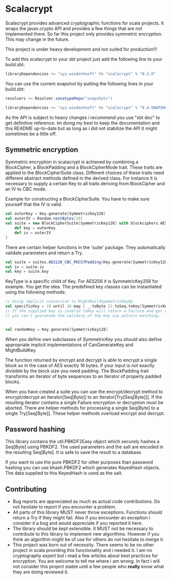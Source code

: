 Scalacrypt
==========

Scalacrypt provides advanced cryptographic functions for scala projects. It wraps the
javax.crypto API and provides a few things that are not implemented there. So far
this project only provides symmetric encryption. This may change in the future.

This project is under heavy development and not suited for production!!!

To add this scalacrypt to your sbt project just add the following line to your build.sbt:

```scala
libraryDependencies += "xyz.wiedenhoeft" %% "scalacrypt" % "0.3.0"
```

You can use the current snapshot by putting the following lines in your build.sbt:

```scala
resolvers += Resolver.sonatypeRepo("snapshots")

libraryDependencies += "xyz.wiedenhoeft" %% "scalacrypt" % "0.4-SNAPSHOT"
```

As the API is subject to heavy changes i recommend you use "sbt doc" to get definitive reference.
Im doing my best to keep the documentation and this README up-to-date but as long as i did not
stabilize the API it might sometimes be a little off.

Symmetric encryption
--------------------

Symmetric encryption in scalacrypt is achieved by combining a BlockCipher, a BlockPadding and a BlockCipherMode trait.
These traits are applied to the BlockCipherSuite class. Different choices of these traits need different abstract methods
defined in the derived class. For instance it is necessary to supply a certain Key to all traits deriving from
BlockCipher and an IV to CBC mode.

Example for constructing a BlockCipherSuite. You have to make sure yourself that the IV is valid.
```scala
val outerKey = Key.generate[SymmetricKey128]
val outerIV = Random.nextBytes(16)
val suite = new BlockCipherSuite[SymmetricKey128] with blockciphers.AES128 with modes.CBC with paddings.PKCS7Padding {
	def key = outerKey
	def iv = outerIV
}
```

There are certain helper functions in the 'suite' package. They automatically validate parameters and return a Try.

```scala
val suite = suites.AES128_CBC_PKCS7Padding(Key.generate[SymmetricKey128], None).get
val iv = suite.iv
val key = suite.key
```

KeyType is a specific child of Key. For AES256 it is SymmetricKey256 for example.
You get the idea. The predefined key classes can be instantiated using the following
methods:

```scala
// Using implicit conversion to MightBuildSymmetricKeyOp
val specificKey = (0 until 16 map { _.toByte }).toSeq.toKey[SymmetricKey128].get
// If the supplied key is invalid toKey will return a Failure and get will throw. When
// you can't guarantee the validity of the key use pattern matching.


val randomKey = Key.generate[SymmetricKey128]
```

When you define own subclasses of SymmetricKey you should also define appropriate implicit implementations of CanGenerateKey
and MightBuildKey.

The function returned by encrypt and decrypt is able to encrypt a single block so in the case of AES exactly 16 bytes. If your input is not
exactly divisible by the block size you need padding. The BlockPadding trait transforms an Iterator of byte sequences to an Iterator of
properly padded blocks.

When you have created a suite you can use the encrypt/decrypt method to encrypt/decrypt an Iterator[Seq[Byte]] to an Iterator[Try[Seq[Byte]]].
If the resulting iterator contains a single Failure encryption or decryption must be aborted. There are helper methods for processing a single
Seq[Byte] to a single Try[Seq[Byte]]. These helper methods overload encrypt and decrypt.

Password hashing
----------------

This library contains the util.PBKDF2Easy object which securely hashes a Seq[Byte] using PBKDF2. The used parameters and the salt are encoded
in the resulting Seq[Byte]. It is safe to save the result to a database.

If you want to use the pure PBKDF2 for other purposes than password hashing you can use khash.PBKDF2 which generates KeyedHash objects.
The data supplied to this KeyedHash is used as the salt.

Contributing
------------

* Bug reports are appreciated as much as actual code contributions. Do not hesitate to report if you encounter a problem.
* All parts of this library MUST never throw exceptions. Functions should return a Try if they might fail. Also if you encounter an exception i consider it a bug and would appreciate if you reported it here.
* The library should be kept extensible. It MUST not be necessary to contribute to this library to implement new algorithms. However if you think an algorithm might be of use for others do not hesitate to merge it.
* This project was born out of necessity. There seems to be no other project in scala providing this functionality and i needed it. I am no cryptography expert but i read a few articles about best practices for encryption. You are welcome to tell me where i am wrong. In fact i will not consider this project stable until a few people who **really** know what they are doing reviewed it.
